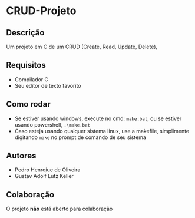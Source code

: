 # CRUD-Projeto

## Descrição

Um projeto em C de um CRUD (Create, Read, Update, Delete),

## Requisitos

- Compilador C
- Seu editor de texto favorito

## Como rodar

- Se estiver usando windows, execute no cmd:
    `make.bat`, ou se estiver usando powershell, `.\make.bat`
- Caso esteja usando qualquer sistema linux, use a makefile, simplimente digitando `make` no prompt de comando de seu sistema

## Autores

- Pedro Henrqiue de Oliveira
- Gustav Adolf Lutz Keller

## Colaboração

O projeto __não__ está aberto para colaboração
